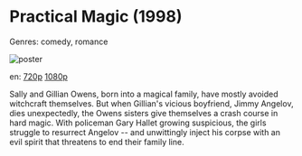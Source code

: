 # Practical Magic (1998)

Genres: comedy, romance

![poster](http://image.tmdb.org/t/p/w500/AwmToSgf2IL3aHv0QRVsR5KvChv.jpg)

en:
  [720p](magnet:?xt=urn:btih:AC84C2534988366C7CE08287772DA8B60EB9478E&tr=udp://glotorrents.pw:6969/announce&tr=udp://tracker.opentrackr.org:1337/announce&tr=udp://torrent.gresille.org:80/announce&tr=udp://tracker.openbittorrent.com:80&tr=udp://tracker.coppersurfer.tk:6969&tr=udp://tracker.leechers-paradise.org:6969&tr=udp://p4p.arenabg.ch:1337&tr=udp://tracker.internetwarriors.net:1337)
  [1080p](magnet:?xt=urn:btih:E52E71BF81C33C4BA4241F59CE937B1DCD59412C&tr=udp://glotorrents.pw:6969/announce&tr=udp://tracker.opentrackr.org:1337/announce&tr=udp://torrent.gresille.org:80/announce&tr=udp://tracker.openbittorrent.com:80&tr=udp://tracker.coppersurfer.tk:6969&tr=udp://tracker.leechers-paradise.org:6969&tr=udp://p4p.arenabg.ch:1337&tr=udp://tracker.internetwarriors.net:1337)
  


Sally and Gillian Owens, born into a magical family, have mostly avoided witchcraft themselves. But when Gillian's vicious boyfriend, Jimmy Angelov, dies unexpectedly, the Owens sisters give themselves a crash course in hard magic. With policeman Gary Hallet growing suspicious, the girls struggle to resurrect Angelov -- and unwittingly inject his corpse with an evil spirit that threatens to end their family line.